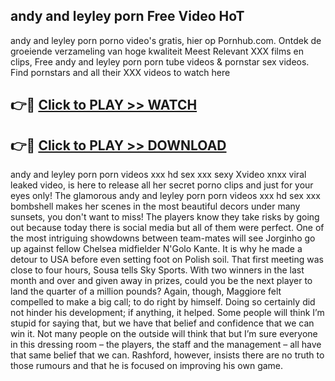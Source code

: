 ## andy and leyley porn Free Video HoT 

andy and leyley porn porno video's gratis, hier op Pornhub.com. Ontdek de groeiende verzameling van hoge kwaliteit Meest Relevant XXX films en clips,
Free andy and leyley porn porn tube videos & pornstar sex videos. Find pornstars and all their XXX videos to watch here


## 👉🔴 [Click to PLAY >> WATCH](http://us.freeplayer.one?title=andy_and_leyley_porn&ref=16D)

## 👉🔴 [Click to PLAY >> DOWNLOAD](http://us.freeplayer.one?title=andy_and_leyley_porn&ref=16D)


andy and leyley porn porn videos xxx hd sex xxx sexy Xvideo xnxx viral leaked video, is here to release all her secret porno clips and just for your eyes only! The glamorous andy and leyley porn porn videos xxx hd sex xxx bombshell makes her scenes in the most beautiful decors under many sunsets, you don't want to miss! The players know they take risks by going out because today there is social media but all of them were perfect. One of the most intriguing showdowns between team-mates will see Jorginho go up against fellow Chelsea midfielder N'Golo Kante. It is why he made a detour to USA before even setting foot on Polish soil. That first meeting was close to four hours, Sousa tells Sky Sports. With two winners in the last month and over and given away in prizes, could you be the next player to land the quarter of a million pounds? Again, though, Maggiore felt compelled to make a big call; to do right by himself. Doing so certainly did not hinder his development; if anything, it helped. Some people will think I’m stupid for saying that, but we have that belief and confidence that we can win it. Not many people on the outside will think that but I’m sure everyone in this dressing room – the players, the staff and the management – all have that same belief that we can. Rashford, however, insists there are no truth to those rumours and that he is focused on improving his own game.
